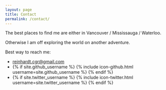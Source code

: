 ```yaml
---
layout: page
title: Contact
permalink: /contact/
---
```


The best places to find me are either in Vancouver / Mississauga / Waterloo.

Otherwise I am off exploring the world on another adventure.

Best way to reach me:
 - reinhardt.cgr@gmail.com
 - {% if site.github_username %} 
 {% include icon-github.html username=site.github_username %} 
 {% endif %}
 - {% if site.twitter_username %} 
 {% include icon-twitter.html username=site.twitter_username %} 
 {% endif %}

<!-- Consider integrating something like SimpleForm to get a contact form on the page
 - form goes here
 - add more
 -->

<!-- You can find the source code for the Jekyll new theme at:
{% include icon-github.html username="jglovier" %} /
[jekyll-new](https://github.com/jglovier/jekyll-new)
 -->